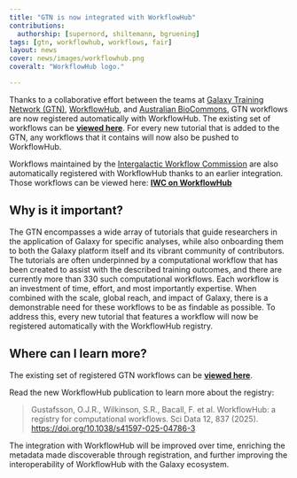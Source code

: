 ```yaml
---
title: "GTN is now integrated with WorkflowHub"
contributions:
  authorship: [supernord, shiltemann, bgruening]
tags: [gtn, workflowhub, workflows, fair]
layout: news
cover: news/images/workflowhub.png
coveralt: "WorkflowHub logo."

---
```


Thanks to a collaborative effort between the teams at [Galaxy Training Network (GTN)](https://training.galaxyproject.org/), [WorkflowHub](https://workflowhub.eu/), and [Australian BioCommons](https://www.biocommons.org.au/), GTN workflows are now registered automatically with WorkflowHub. The existing set of workflows can be [**viewed here**](https://workflowhub.eu/projects/12/workflows). For every new tutorial that is added to the GTN, any workflows that it contains will now also be pushed to WorkflowHub.

Workflows maintained by the [Intergalactic Workflow Commission](https://iwc.galaxyproject.org) are also automatically registered with WorkflowHub thanks to an earlier integration. Those workflows can be viewed here: [**IWC on WorkflowHub**](https://workflowhub.eu/projects/33#workflows)

## Why is it important?

The GTN encompasses a wide array of tutorials that guide researchers in the application of Galaxy for specific analyses, while also onboarding them to both the Galaxy platform itself and its vibrant community of contributors. The tutorials are often underpinned by a computational workflow that has been created to assist with the described training outcomes, and there are currently more than 330 such computational workflows. Each workflow is an investment of time, effort, and most importantly expertise. When combined with the scale, global reach, and impact of Galaxy, there is a demonstrable need for these workflows to be as findable as possible. To address this, every new tutorial that features a workflow will now be registered automatically with the WorkflowHub registry.


## Where can I learn more?

The existing set of registered GTN workflows can be [**viewed here**](https://workflowhub.eu/projects/12/workflows).

Read the new WorkflowHub publication to learn more about the registry: 

> Gustafsson, O.J.R., Wilkinson, S.R., Bacall, F. et al. WorkflowHub: a registry for computational workflows. Sci Data 12, 837 (2025). https://doi.org/10.1038/s41597-025-04786-3 

The integration with WorkflowHub will be improved over time, enriching the metadata made discoverable through registration, and further improving the interoperability of WorkflowHub with the Galaxy ecosystem.

